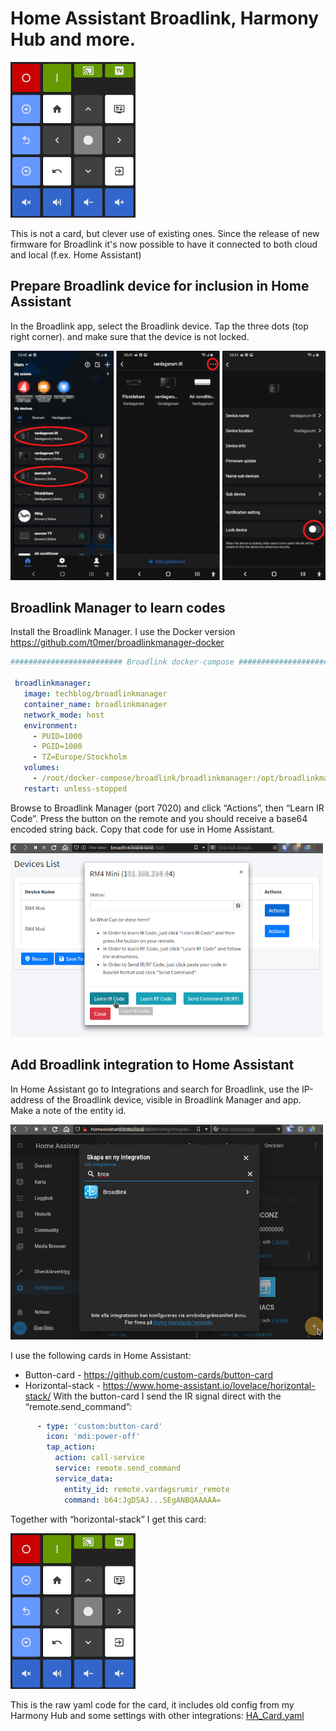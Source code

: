 # Home Assistant Broadlink, Harmony Hub and more.
![](Pictures/HA_lovelace_card.png)

This is not a card, but clever use of existing ones. Since the release of new firmware for Broadlink it's now possible to have it connected to both cloud and local (f.ex. Home Assistant)

## Prepare Broadlink device for inclusion in Home Assistant
In the Broadlink app, select the Broadlink device. Tap the three dots (top right corner). and make sure that the device is not locked.

![](Pictures/BroadLinkApp.png)

## Broadlink Manager to learn codes
Install the Broadlink Manager. I use the Docker version https://github.com/t0mer/broadlinkmanager-docker

```yaml
######################### Broadlink docker-compose #######################

 broadlinkmanager:
   image: techblog/broadlinkmanager
   container_name: broadlinkmanager
   network_mode: host
   environment:
     - PUID=1000
     - PGID=1000
     - TZ=Europe/Stockholm
   volumes:
     - /root/docker-compose/broadlink/broadlinkmanager:/opt/broadlinkmanager/data
   restart: unless-stopped
```

Browse to Broadlink Manager (port 7020) and click “Actions”, then “Learn IR Code”. Press the button on the remote and you should receive a base64 encoded string back. Copy that code for use in Home Assistant.

![](Pictures/BM_learn_IR.png)

## Add Broadlink integration to Home Assistant
In Home Assistant go to Integrations and search for Broadlink, use the IP-address of the Broadlink device, visible in Broadlink Manager and app. Make a note of the entity id.

![](Pictures/HA_add_integration.png)

I use the following cards in Home Assistant:
* Button-card - https://github.com/custom-cards/button-card
* Horizontal-stack - https://www.home-assistant.io/lovelace/horizontal-stack/
With the button-card I send the IR signal direct with the “remote.send_command”:

```yaml
      - type: 'custom:button-card'
        icon: 'mdi:power-off'
        tap_action:
          action: call-service
          service: remote.send_command
          service_data:
            entity_id: remote.vardagsrumir_remote
            command: b64:JgDSAJ...SEgANBQAAAAA=
```

Together with “horizontal-stack” I get this card:

![](Pictures/HA_lovelace_card.png)

This is the raw yaml code for the card, it includes old config from my Harmony Hub and some settings with other integrations:
[HA_Card.yaml](HA_Card.yaml)

